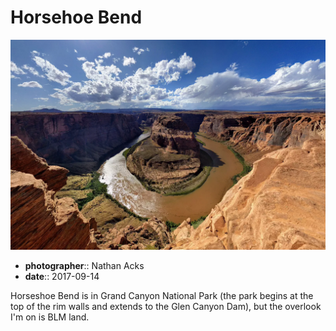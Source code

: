 # Horsehoe Bend

![A wide-angle shot of the iconic Horseshoe Bend in the Colorado River](assets/2017-09-14-horsehoe-bend.webp)

* **photographer**:: Nathan Acks
* **date**:: 2017-09-14

Horseshoe Bend is in Grand Canyon National Park (the park begins at the top of the rim walls and extends to the Glen Canyon Dam), but the overlook I'm on is BLM land.
